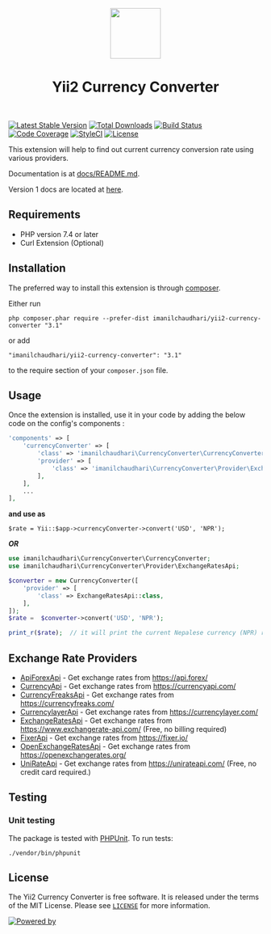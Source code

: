 <p align="center">
    <a href="imanilchaudhari/yii2-currency-converter" target="_blank">
        <img src="https://yiisoft.github.io/docs/images/yii_logo.svg" height="100px">
    </a>
    <h1 align="center">Yii2 Currency Converter</h1>
    <br>
</p>

[![Latest Stable Version](https://poser.pugx.org/imanilchaudhari/yii2-currency-converter/v)](https://packagist.org/packages/imanilchaudhari/yii2-currency-converter)
[![Total Downloads](https://poser.pugx.org/imanilchaudhari/yii2-currency-converter/downloads)](https://packagist.org/packages/imanilchaudhari/yii2-currency-converter)
[![Build Status](https://travis-ci.org/imanilchaudhari/yii2-currency-converter.svg?branch=master)](https://travis-ci.org/imanilchaudhari/yii2-currency-converter)
[![Code Coverage](https://codecov.io/gh/imanilchaudhari/yii2-currency-converter/branch/master/graph/badge.svg)](https://codecov.io/gh/imanilchaudhari/yii2-currency-converter)
[![StyleCI](https://github.styleci.io/repos/40206283/shield?branch=master)](https://github.styleci.io/repos/40206283?branch=master)
[![License](https://img.shields.io/github/license/imanilchaudhari/yii2-currency-converter)](//packagist.org/packages/imanilchaudhari/yii2-currency-converter)

This extension will help to find out current currency conversion rate using various providers.

Documentation is at [docs/README.md](docs/README.md).

Version 1 docs are located at [here](https://github.com/imanilchaudhari/yii2-currency-converter/tree/1.1).

Requirements
-----------
*   PHP version 7.4 or later
*   Curl Extension (Optional)


Installation
------------

The preferred way to install this extension is through [composer](http://getcomposer.org/download/).

Either run

```
php composer.phar require --prefer-dist imanilchaudhari/yii2-currency-converter "3.1"
```

or add

```
"imanilchaudhari/yii2-currency-converter": "3.1"
```

to the require section of your `composer.json` file.


Usage
-----

Once the extension is installed, use it in your code by adding the below code on the config's components :
```php
'components' => [
    'currencyConverter' => [
        'class' => 'imanilchaudhari\CurrencyConverter\CurrencyConverter',
        'provider' => [
            'class' => 'imanilchaudhari\CurrencyConverter\Provider\ExchangeRatesApi',
        ],
    ],
    ...
],
```
****and use as****

```
$rate = Yii::$app->currencyConverter->convert('USD', 'NPR');

```

***OR***

```php
use imanilchaudhari\CurrencyConverter\CurrencyConverter;
use imanilchaudhari\CurrencyConverter\Provider\ExchangeRatesApi;

$converter = new CurrencyConverter([
    'provider' => [
        'class' => ExchangeRatesApi::class,
    ],
]);
$rate =  $converter->convert('USD', 'NPR');

print_r($rate);  // it will print the current Nepalese currency (NPR) rate according to USD

```

Exchange Rate Providers
-----------------------
- [ApiForexApi](./src/Provider/ApiForexApi.php) - Get exchange rates from https://api.forex/
- [CurrencyApi](./src/Provider/CurrencyApi.php) - Get exchange rates from https://currencyapi.com/
- [CurrencyFreaksApi](./src/Provider/CurrencyFreaksApi.php) - Get exchange rates from https://currencyfreaks.com/
- [CurrencylayerApi](./src/Provider/CurrencylayerApi.php) - Get exchange rates from https://currencylayer.com/
- [ExchangeRatesApi](./src/Provider/ExchangeRatesApi.php) - Get exchange rates from https://www.exchangerate-api.com/ (Free, no billing required)
- [FixerApi](./src/Provider/FixerApi.php) - Get exchange rates from https://fixer.io/
- [OpenExchangeRatesApi](./src/Provider/OpenExchangeRatesApi.php) - Get exchange rates from https://openexchangerates.org/
- [UniRateApi](./src/Provider/UniRateApi.php) - Get exchange rates from https://unirateapi.com/ (Free, no credit card required.)

## Testing

### Unit testing

The package is tested with [PHPUnit](https://phpunit.de/). To run tests:

```shell
./vendor/bin/phpunit
```

## License

The Yii2 Currency Converter is free software. It is released under the terms of the MIT License. Please see [`LICENSE`](./LICENSE.md) for more information.


[![Powered by](https://img.shields.io/badge/Powered_by-Yii_Framework-green.svg?style=flat)](https://www.yiiframework.com/)
